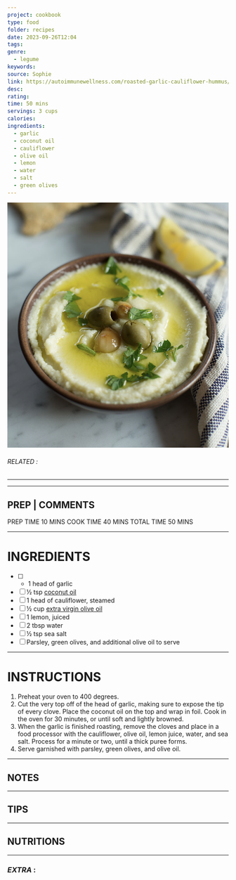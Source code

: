 ```yaml
---
project: cookbook
type: food
folder: recipes
date: 2023-09-26T12:04
tags: 
genre:
  - legume
keywords: 
source: Sophie
link: https://autoimmunewellness.com/roasted-garlic-cauliflower-hummus/
desc: 
rating: 
time: 50 mins
servings: 3 cups
calories: 
ingredients:
  - garlic
  - coconut oil
  - cauliflower
  - olive oil
  - lemon
  - water
  - salt
  - green olives
---
```


![IMAGE](image_377.png)

###### *RELATED* : 
---


---
## PREP | COMMENTS

PREP TIME 10 MINS
COOK TIME 40 MINS
TOTAL TIME 50 MINS

---
# INGREDIENTS

- [ ] - 1 head of garlic
- [ ] ½ tsp [coconut oil](https://www.amazon.com/gp/product/B000GAT6NG/ref=as_li_ss_tl?ie=UTF8&camp=1789&creative=390957&creativeASIN=B000GAT6NG&linkCode=as2&tag=autoipaleo-20)
- [ ] 1 head of cauliflower, steamed
- [ ] ½ cup [extra virgin olive oil](https://www.amazon.com/gp/product/B004ULUVU4/ref=as_li_tl?ie=UTF8&camp=1789&creative=390957&creativeASIN=B004ULUVU4&linkCode=as2&tag=autoipaleo-20)
- [ ] 1 lemon, juiced
- [ ] 2 tbsp water
- [ ] ½ tsp sea salt
- [ ] Parsley, green olives, and additional olive oil to serve

---
# INSTRUCTIONS

1. Preheat your oven to 400 degrees.
2. Cut the very top off of the head of garlic, making sure to expose the tip of every clove. Place the coconut oil on the top and wrap in foil. Cook in the oven for 30 minutes, or until soft and lightly browned.
3. When the garlic is finished roasting, remove the cloves and place in a food processor with the cauliflower, olive oil, lemon juice, water, and sea salt. Process for a minute or two, until a thick puree forms.
4. Serve garnished with parsley, green olives, and olive oil.

---
## NOTES



---
## TIPS



---
## NUTRITIONS



---
### *EXTRA* :



